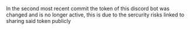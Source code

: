 In the second most recent commit the token of this discord bot was changed and is no longer active, this is due to the sercurity risks linked to sharing said token publicly
